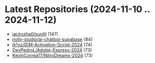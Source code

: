 # Latest Repositories (2024-11-10 .. 2024-11-12)

- [jackyzha0/sunlit](https://github.com/jackyzha0/sunlit) (147)
- [nolly-studio/ai-chatbot-supabase](https://github.com/nolly-studio/ai-chatbot-supabase) (84)
- [ik1vz/IDM-Activation-Script-2024](https://github.com/ik1vz/IDM-Activation-Script-2024) (74)
- [DevPedroL/Adobe-Express-2024](https://github.com/DevPedroL/Adobe-Express-2024) (73)
- [KevinCorrea17/NitroDreams-2024](https://github.com/KevinCorrea17/NitroDreams-2024) (73)
